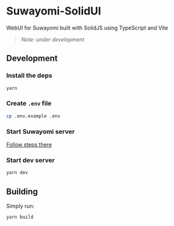 # Suwayomi-SolidUI
WebUI for Suwayomi built with SolidJS using TypeScript and Vite
> *Note: under development*

## Development
### Install the deps
```bash
yarn
```
### Create `.env` file
```bash
cp .env.example .env
```

### Start Suwayomi server
[Follow steps there](https://github.com/Suwayomi/Suwayomi-Server?tab=readme-ov-file#downloading-and-running-the-app)

### Start dev server
```bash
yarn dev
```

## Building
Simply run:
```bash
yarn build
```